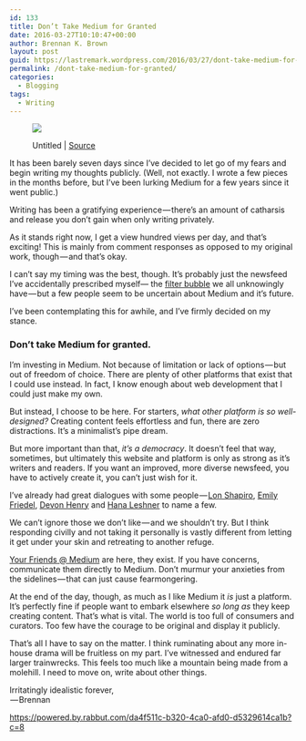 ```yaml
---
id: 133
title: Don’t Take Medium for Granted
date: 2016-03-27T10:10:47+00:00
author: Brennan K. Brown
layout: post
guid: https://lastremark.wordpress.com/2016/03/27/dont-take-medium-for-granted/
permalink: /dont-take-medium-for-granted/
categories:
  - Blogging
tags:
  - Writing
---
```


<figure class="wp-caption"> 

<img data-width="3000" data-height="2000" src="https://cdn-images-1.medium.com/max/2560/1*S8xlaxth2uIZecHTVMNpHw.jpeg" /> <figcaption class="wp-caption-text">Untitled | <a href="https://www.pexels.com/photo/laptop-notebook-working-outside-4778/" target="_blank" rel="noopener noreferrer">Source</a></figcaption></figure> 

<span>It</span> has been barely seven days since I’ve decided to let go of my fears and begin writing my thoughts publicly. (Well, not exactly. I wrote a few pieces in the months before, but I’ve been lurking Medium for a few years since it went public.)

Writing has been a gratifying experience — there’s an amount of catharsis and release you don’t gain when only writing privately.

As it stands right now, I get a view hundred views per day, and that’s exciting! This is mainly from comment responses as opposed to my original work, though — and that’s okay.

<!--more-->

I can’t say my timing was the best, though. It’s probably just the newsfeed I’ve accidentally prescribed myself— the <a href="http://www.ted.com/talks/eli_pariser_beware_online_filter_bubbles?language=en" target="_blank" rel="noopener noreferrer">filter bubble</a> we all unknowingly have — but a few people seem to be uncertain about Medium and it’s future.

I’ve been contemplating this for awhile, and I’ve firmly decided on my stance.

### Don’t take Medium for granted.

I’m investing in Medium. Not because of limitation or lack of options — but out of freedom of choice. There are plenty of other platforms that exist that I could use instead. In fact, I know enough about web development that I could just make my own.

But instead, I choose to be here. For starters, _what other platform is so well-designed?_ Creating content feels effortless and fun, there are zero distractions. It’s a minimalist’s pipe dream.

But more important than that, _it’s a democracy_. It doesn’t feel that way, sometimes, but ultimately this website and platform is only as strong as it’s writers and readers. If you want an improved, more diverse newsfeed, you have to actively create it, you can’t just wish for it.

I’ve already had great dialogues with some people — <a href="https://medium.com/u/e1924bab9e2d" target="_blank" rel="noopener noreferrer">Lon Shapiro</a>, <a href="https://medium.com/u/a3d13c020f61" target="_blank" rel="noopener noreferrer">Emily Friedel</a>, <a href="https://medium.com/u/cd15b3ebaac5" target="_blank" rel="noopener noreferrer">Devon Henry</a> and <a href="https://medium.com/u/7bd3f8862293" target="_blank" rel="noopener noreferrer">Hana Leshner</a> to name a few.

We can’t ignore those we don’t like — and we shouldn’t try. But I think responding civilly and not taking it personally is vastly different from letting it get under your skin and retreating to another refuge.

<a href="https://medium.com/u/59cb2e9f3b38" target="_blank" rel="noopener noreferrer">Your Friends @ Medium</a> are here, they exist. If you have concerns, communicate them directly to Medium. Don’t murmur your anxieties from the sidelines — that can just cause fearmongering.



At the end of the day, though, as much as I like Medium it _is_ just a platform. It’s perfectly fine if people want to embark elsewhere _so long as_ they keep creating content. That’s what is vital. The world is too full of consumers and curators. Too few have the courage to be original and display it publicly.

That’s all I have to say on the matter. I think ruminating about any more in-house drama will be fruitless on my part. I’ve witnessed and endured far larger trainwrecks. This feels too much like a mountain being made from a molehill. I need to move on, write about other things.

Irritatingly idealistic forever,  
 — Brennan

<https://powered.by.rabbut.com/da4f511c-b320-4ca0-afd0-d5329614ca1b?c=8>